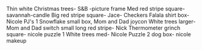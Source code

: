 Thin white Christmas trees- S&B -picture frame
Med red stripe square- savannah-candle
Big red stripe square- Jace- Checkers
Falala shirt box- Nicole PJ's 1
Snowflake small box, Mom and Dad joycon
White trees larger- Mom and Dad switch
small long red stripe- Nick Thermometer
grinch square- nicole puzzle 1
White trees med- Nicole Puzzle 2
dog box- nicole makeup
	